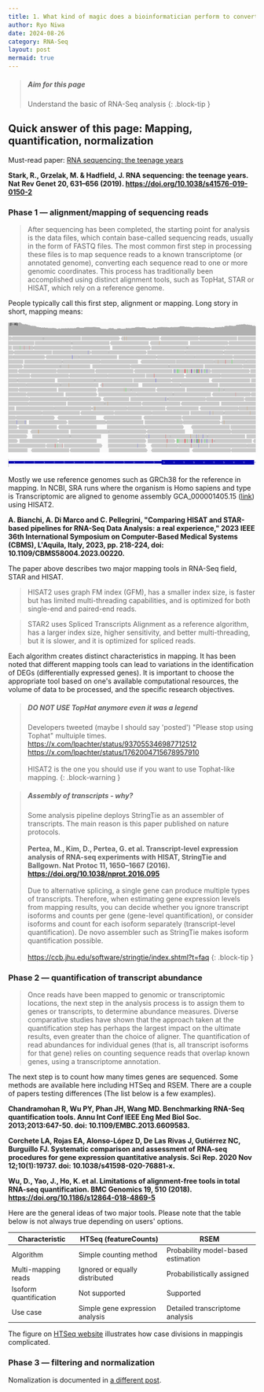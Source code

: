 ```yaml
---
title: 1. What kind of magic does a bioinformatician perform to convert fastq to count matrix?
author: Ryo Niwa
date: 2024-08-26
category: RNA-Seq
layout: post
mermaid: true
---
```


> ##### Aim for this page
> Understand the basic of RNA-Seq analysis
{: .block-tip }

## Quick answer of this page: Mapping, quantification, normalization

Must-read paper: [RNA sequencing: the teenage years](https://www.nature.com/articles/s41576-019-0150-2)

**Stark, R., Grzelak, M. & Hadfield, J. RNA sequencing: the teenage years. Nat Rev Genet 20, 631–656 (2019). https://doi.org/10.1038/s41576-019-0150-2**

### Phase 1 — alignment/mapping of sequencing reads
> After sequencing has been completed, the starting point for analysis is the data files, which contain base-called sequencing reads, usually in the form of FASTQ files. The most common first step in processing these files is to map sequence reads to a known transcriptome (or annotated genome), converting each sequence read to one or more genomic coordinates. This process has traditionally been accomplished using distinct alignment tools, such as TopHat, STAR or HISAT, which rely on a reference genome.

People typically call this first step, alignment or mapping. Long story in short, mapping means: 

![SRA_structure](/assets/mapping.png)

Mostly we use reference genomes such as GRCh38 for the reference in mapping. In NCBI, SRA runs where the organism is Homo sapiens and type is Transcriptomic are aligned to genome assembly GCA_000001405.15 ([link](https://www.ncbi.nlm.nih.gov/datasets/genome/GCF_000001405.26/)) using HISAT2. 

**A. Bianchi, A. Di Marco and C. Pellegrini, "Comparing HISAT and STAR-based pipelines for RNA-Seq Data Analysis: a real experience," 2023 IEEE 36th International Symposium on Computer-Based Medical Systems (CBMS), L'Aquila, Italy, 2023, pp. 218-224, doi: 10.1109/CBMS58004.2023.00220.**

The paper above describes two major mapping tools in RNA-Seq field, STAR and HISAT.

> HISAT2 uses graph FM index (GFM), has a smaller index size, is faster but has limited multi-threading capabilities, and is optimized for both single-end and paired-end reads. 

> STAR2 uses Spliced Transcripts Alignment as a reference algorithm, has a larger index size, higher sensitivity, and better multi-threading, but it is slower, and it is optimized for spliced reads.

Each algorithm creates distinct characteristics in mapping. It has been noted that different mapping tools can lead to variations in the identification of DEGs (differentially expressed genes). It is important to choose the appropriate tool based on one's available computational resources, the volume of data to be processed, and the specific research objectives.

> ##### DO NOT USE TopHat anymore even it was a legend
> Developers tweeted (maybe I should say 'posted') "Please stop using Tophat" multuiple times. 
> https://x.com/lpachter/status/937055346987712512
> https://x.com/lpachter/status/1762004715678957910
><br/>
><br/>
> HISAT2 is the one you should use if you want to use Tophat-like mapping. 
{: .block-warning }

> ##### Assembly of transcripts - why?
> Some analysis pipeline deploys StringTie as an assembler of transcripts. The main reason is this paper published on nature protocols.
><br/>
><br/>
> **Pertea, M., Kim, D., Pertea, G. et al. Transcript-level expression analysis of RNA-seq experiments with HISAT, StringTie and Ballgown. Nat Protoc 11, 1650–1667 (2016). 
> https://doi.org/10.1038/nprot.2016.095**
><br/>
><br/>
> Due to alternative splicing, a single gene can produce multiple types of transcripts. Therefore, when estimating gene expression levels from mapping results,
> you can decide whether you ignore transcript isoforms and counts per gene (gene-level quantification), or consider isoforms and count for each isoform
> separately (transcript-level quantification). De novo assembler such as StringTie makes isoform quantification possible. 
><br/>
><br/>
> https://ccb.jhu.edu/software/stringtie/index.shtml?t=faq
{: .block-tip }

### Phase 2 — quantification of transcript abundance
> Once reads have been mapped to genomic or transcriptomic locations, the next step in the analysis process is to assign them to genes or transcripts, to determine abundance measures. Diverse comparative studies have shown that the approach taken at the quantification step has perhaps the largest impact on the ultimate results, even greater than the choice of aligner. The quantification of read abundances for individual genes (that is, all transcript isoforms for that gene) relies on counting sequence reads that overlap known genes, using a transcriptome annotation.

The next step is to count how many times genes are sequenced. Some methods are available here including HTSeq and RSEM. There are a couple of papers testing differences (The list below is a few examples). 

**Chandramohan R, Wu PY, Phan JH, Wang MD. Benchmarking RNA-Seq quantification tools. Annu Int Conf IEEE Eng Med Biol Soc. 2013;2013:647-50. doi: 10.1109/EMBC.2013.6609583.**

**Corchete LA, Rojas EA, Alonso-López D, De Las Rivas J, Gutiérrez NC, Burguillo FJ. Systematic comparison and assessment of RNA-seq procedures for gene expression quantitative analysis. Sci Rep. 2020 Nov 12;10(1):19737. doi: 10.1038/s41598-020-76881-x.**

**Wu, D., Yao, J., Ho, K. et al. Limitations of alignment-free tools in total RNA-seq quantification. BMC Genomics 19, 510 (2018). https://doi.org/10.1186/s12864-018-4869-5**

Here are the general ideas of two major tools. Please note that the table below is not always true depending on users' options. 

| Characteristic | HTSeq (featureCounts) | RSEM |
|----------------|-------|------|
| Algorithm | Simple counting method | Probability model-based estimation |
| Multi-mapping reads | Ignored or equally distributed | Probabilistically assigned |
| Isoform quantification | Not supported | Supported |
| Use case | Simple gene expression analysis | Detailed transcriptome analysis |

The figure on [HTSeq website](https://htseq.readthedocs.io/en/release_0.11.1/count.html) illustrates how case divisions in mappingis complicated. 

### Phase 3 — filtering and normalization
Nomalization is documented in [a different post](2024-08-26-normalization.html).